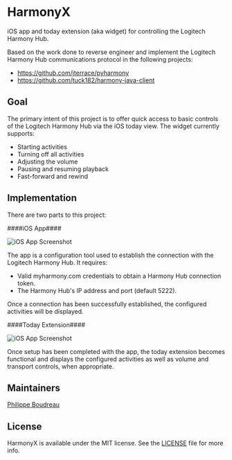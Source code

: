 HarmonyX
========

iOS app and today extension (aka widget) for controlling the Logitech Harmony Hub.

Based on the work done to reverse engineer and implement the Logitech Harmony Hub communications protocol in the following projects:

* https://github.com/jterrace/pyharmony
* https://github.com/tuck182/harmony-java-client

Goal
----

The primary intent of this project is to offer quick access to basic controls of the Logitech Harmony Hub via the iOS today view. The widget currently supports:

* Starting activities
* Turning off all activities
* Adjusting the volume
* Pausing and resuming playback
* Fast-forward and rewind

Implementation
--------------

There are two parts to this project:

####iOS App####

![iOS App Screenshot](/../readme_and_wiki_resources/readme_and_wiki_resources/readme/app.png?raw=true)

The app is a configuration tool used to establish the connection with the Logitech Harmony Hub. It requires:

* Valid myharmony.com credentials to obtain a Harmony Hub connection token.
* The Harmony Hub's IP address and port (default 5222).

Once a connection has been successfully established, the configured activities will be displayed.

####Today Extension####

![iOS App Screenshot](/../readme_and_wiki_resources/readme_and_wiki_resources/readme/today_extension.png?raw=true)

Once setup has been completed with the app, the today extension becomes functional and displays the configured activities as well as volume and transport controls, when appropriate.

Maintainers
-----------

[Philippe Boudreau](https://github.com/PBoudreau)

License
-------

HarmonyX is available under the MIT license. See the [LICENSE](https://github.com/PBoudreau/HarmonyX/blob/master/LICENSE) file for more info.
